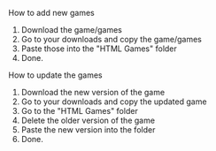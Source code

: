 How to add new games

1. Download the game/games
2. Go to your downloads and copy the game/games
3. Paste those into the "HTML Games" folder
4. Done.

How to update the games

1. Download the new version of the game
2. Go to your downloads and copy the updated game
3. Go to the "HTML Games" folder
4. Delete the older version of the game
5. Paste the new version into the folder
6. Done.
